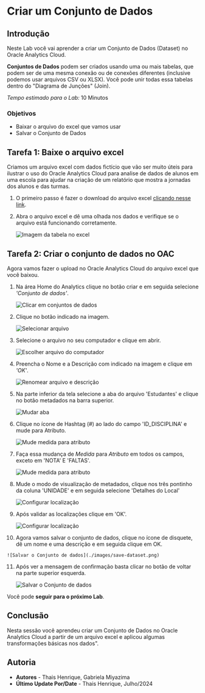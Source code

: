# Criar um Conjunto de Dados

## Introdução

Neste Lab você vai aprender a criar um Conjunto de Dados (Dataset) no Oracle Analytics Cloud.

**Conjuntos de Dados** podem ser criados usando uma ou mais tabelas, que podem ser de uma mesma conexão ou de conexões diferentes (inclusive podemos usar arquivos CSV ou XLSX). Você pode unir todas essa tabelas dentro do "Diagrama de Junções" (Join).

*Tempo estimado para o Lab:* 10 Minutos

### Objetivos

* Baixar o arquivo do excel que vamos usar
* Salvar o Conjunto de Dados

## Tarefa 1: Baixe o arquivo excel

Criamos um arquivo excel com dados fictício que vão ser muito úteis para ilustrar o uso do Oracle Analytics Cloud para analise de dados de alunos em uma escola para ajudar na criação de um relatório que mostra a jornadas dos alunos e das turmas.

1. O primeiro passo é fazer o download do arquivo excel [clicando nesse link](https://iddyniho7ykf.objectstorage.us-ashburn-1.oci.customer-oci.com/p/XOajAKu9_u-b2425jClFChdbapdzGskkMNfRuze4AbBEwIcS7vGLKQ0wCdDHGtxW/n/iddyniho7ykf/b/DadosFastTrack/o/Estudantes.xlsx).

2. Abra o arquivo excel e dê uma olhada nos dados e verifique se o arquivo está funcionando corretamente.

    ![Imagem da tabela no excel](./images/excel_image.png)

## Tarefa 2: Criar o conjunto de dados no OAC

Agora vamos fazer o upload no Oracle Analytics Cloud do arquivo excel que você baixou.

1. Na área Home do Analytics clique no botão criar e em seguida selecione *'Conjunto de dados'*.

    ![Clicar em conjuntos de dados](./images/create-dataset.png)

2. Clique no botão indicado na imagem.
   
    ![Selecionar arquivo](./images/select-file-button.png)

3. Selecione o arquivo no seu computador e clique em abrir.

    ![Escolher arquivo do computador](./images/click-file.png)

4. Preencha o Nome e a Descrição com indicado na imagem e clique em *'OK'*.

    ![Renomear arquivo e descrição](./images/rename-file.png)

5. Na parte inferior da tela selecione a aba do arquivo 'Estudantes' e clique no botão metadados na barra superior.

    ![Mudar aba](./images/select-students.png)

6. Clique no ícone de Hashtag (*#*) ao lado do campo 'ID_DISCIPLINA' e mude para Atributo.

    ![Mude medida para atributo](./images/change-measure.png)


7. Faça essa mudança de *Medida* para *Atributo* em todos os campos, exceto em 'NOTA' E 'FALTAS'.

    ![Mude medida para atributo](./images/change-measure-more.png)

8. Mude o modo de visualização de metadados, clique nos três pontinho da coluna 'UNIDADE' e em seguida selecione 'Detalhes do Local'

    ![Configurar localização](./images/location.png)

9. Após validar as localizações clique em 'OK'.

    ![Configurar localização](./images/check-location.png)

10.  Agora vamos salvar o conjunto de dados, clique no ícone de disquete, dê um nome e uma descrição e em seguida clique em OK.

    ![Salvar o Conjunto de dados](./images/save-dataset.png)

11. Após ver a mensagem de confirmação basta clicar no botão de voltar na parte superior esquerda.

    ![Salvar o Conjunto de dados](./images/save-again.png)

Você pode **seguir para o próximo Lab**.

## Conclusão

Nesta sessão você aprendeu criar um Conjunto de Dados no Oracle Analytics Cloud a partir de um arquivo excel e aplicou algumas transformações básicas nos dados".

## Autoria

- **Autores** - Thais Henrique, Gabriela Miyazima
- **Último Update Por/Date** - Thais Henrique, Julho/2024